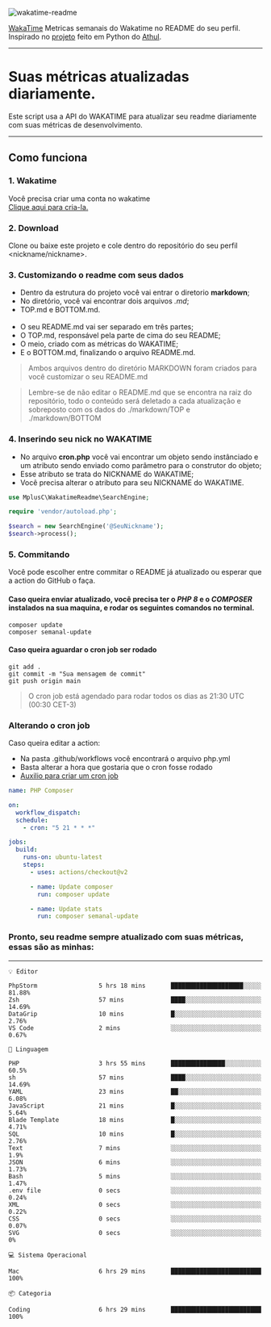 ![wakatime-readme](https://socialify.git.ci/bymatheus/wakatime-readme/image?description=1&descriptionEditable=M%C3%A9tricas%20semanais%20do%20Wakatime%20no%20seu%20README%20de%20perfil.&font=KoHo&forks=1&language=1&owner=1&pattern=Signal&stargazers=1&theme=Dark)

[WakaTime](https://wakatime.com) Metricas semanais do Wakatime no README do seu perfil. <br>
Inspirado no [projeto](https://github.com/athul/waka-readme) feito em Python do [Athul](https://github.com/athul).
___

# Suas métricas atualizadas diariamente.
Este script usa a API do WAKATIME para atualizar seu readme diariamente com suas métricas de desenvolvimento.

___

## Como funciona

### 1. Wakatime
Você precisa criar uma conta no wakatime <br>
[Clique aqui para cria-la.](https://wakatime.com) 

### 2. Download
Clone ou baixe este projeto e cole dentro do repositório do seu perfil <nickname/nickname>.

### 3. Customizando o readme com seus dados
- Dentro da estrutura do projeto você vai entrar o diretorio **markdown**;  
- No diretório, você vai encontrar dois arquivos *.md*;
- TOP.md e BOTTOM.md.
<br><br>
- O seu README.md vai ser separado em três partes; 
- O TOP.md, responsável pela parte de cima do seu README;
- O meio, criado com as métricas do WAKATIME;
- E o BOTTOM.md, finalizando o arquivo README.md.<br>

> Ambos arquivos dentro do diretório MARKDOWN foram criados para você customizar o seu README.md

> Lembre-se de não editar o README.md que se encontra na raiz do repositório, todo o conteúdo será deletado a cada atualização e sobreposto com os dados do ./markdown/TOP e ./markdown/BOTTOM

### 4. Inserindo seu nick no WAKATIME
- No arquivo **cron.php** você vai encontrar um objeto sendo instânciado e um atributo sendo enviado como parâmetro para o construtor do objeto;
- Esse atributo se trata do NICKNAME do WAKATIME;
- Você precisa alterar o atributo para seu NICKNAME do WAKATIME.

```php
use MplusC\WakatimeReadme\SearchEngine;

require 'vendor/autoload.php';

$search = new SearchEngine('@SeuNickname');
$search->process();
```

### 5. Commitando
Você pode escolher entre commitar o README já atualizado ou esperar que a action do GitHub o faça. <br>

#### Caso queira enviar atualizado, você precisa ter o *PHP 8* e o *COMPOSER* instalados na sua maquina, e rodar os seguintes comandos no terminal.
```composer
composer update
composer semanal-update 
```

#### Caso queira aguardar o cron job ser rodado 
```git 
git add .
git commit -m "Sua mensagem de commit"
git push origin main
```

>O cron job está agendado para rodar todos os dias as 21:30 UTC (00:30 CET-3) 

### Alterando o cron job
Caso queira editar a action:

- Na pasta .github/workflows você encontrará o arquivo php.yml
- Basta alterar a hora que gostaria que o cron fosse rodado
- [Auxilio para criar um cron job](https://crontab.guru)

```yml
name: PHP Composer

on:
  workflow_dispatch:
  schedule:
    - cron: "5 21 * * *"

jobs:
  build:
    runs-on: ubuntu-latest
    steps:
      - uses: actions/checkout@v2

      - name: Update composer
        run: composer update

      - name: Update stats
        run: composer semanal-update
```

### Pronto, seu readme sempre atualizado com suas métricas, essas são as minhas:

___
```text
💡 Editor

PhpStorm                 5 hrs 18 mins       ████████████████████░░░░░     81.88%
Zsh                      57 mins             ████░░░░░░░░░░░░░░░░░░░░░     14.69%
DataGrip                 10 mins             █░░░░░░░░░░░░░░░░░░░░░░░░      2.76%
VS Code                  2 mins              ░░░░░░░░░░░░░░░░░░░░░░░░░      0.67%
```
```text
💬 Linguagem

PHP                      3 hrs 55 mins       ███████████████░░░░░░░░░░      60.5%
sh                       57 mins             ████░░░░░░░░░░░░░░░░░░░░░     14.69%
YAML                     23 mins             ██░░░░░░░░░░░░░░░░░░░░░░░      6.08%
JavaScript               21 mins             █░░░░░░░░░░░░░░░░░░░░░░░░      5.64%
Blade Template           18 mins             █░░░░░░░░░░░░░░░░░░░░░░░░      4.71%
SQL                      10 mins             █░░░░░░░░░░░░░░░░░░░░░░░░      2.76%
Text                     7 mins              ░░░░░░░░░░░░░░░░░░░░░░░░░       1.9%
JSON                     6 mins              ░░░░░░░░░░░░░░░░░░░░░░░░░      1.73%
Bash                     5 mins              ░░░░░░░░░░░░░░░░░░░░░░░░░      1.47%
.env file                0 secs              ░░░░░░░░░░░░░░░░░░░░░░░░░      0.24%
XML                      0 secs              ░░░░░░░░░░░░░░░░░░░░░░░░░      0.22%
CSS                      0 secs              ░░░░░░░░░░░░░░░░░░░░░░░░░      0.07%
SVG                      0 secs              ░░░░░░░░░░░░░░░░░░░░░░░░░         0%
```
```text
💻 Sistema Operacional

Mac                      6 hrs 29 mins       █████████████████████████       100%
```
```text
📦 Categoria

Coding                   6 hrs 29 mins       █████████████████████████       100%
```
